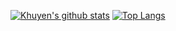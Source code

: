 [![Khuyen's github stats](https://github-readme-stats.vercel.app/api?username=fidanci&count_private=true&show_icons=true&theme=radical&hide_rank=false)](https://github.com/anuraghazra/github-readme-stats)      [![Top Langs](https://github-readme-stats.vercel.app/api/top-langs/?username=fidanci)](https://github.com/anuraghazra/github-readme-stats)



